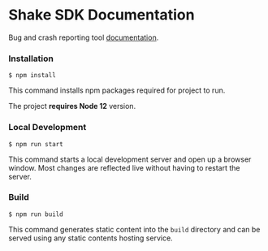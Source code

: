 # Shake SDK Documentation

Bug and crash reporting tool [documentation](https://docs.shakebugs.com/docs/).

### Installation

```
$ npm install
```

This command installs npm packages required for project to run.

The project **requires Node 12** version.

### Local Development

```
$ npm run start
```

This command starts a local development server and open up a browser window. Most changes are reflected live without having to restart the server.

### Build

```
$ npm run build
```

This command generates static content into the `build` directory and can be served using any static contents hosting service.
